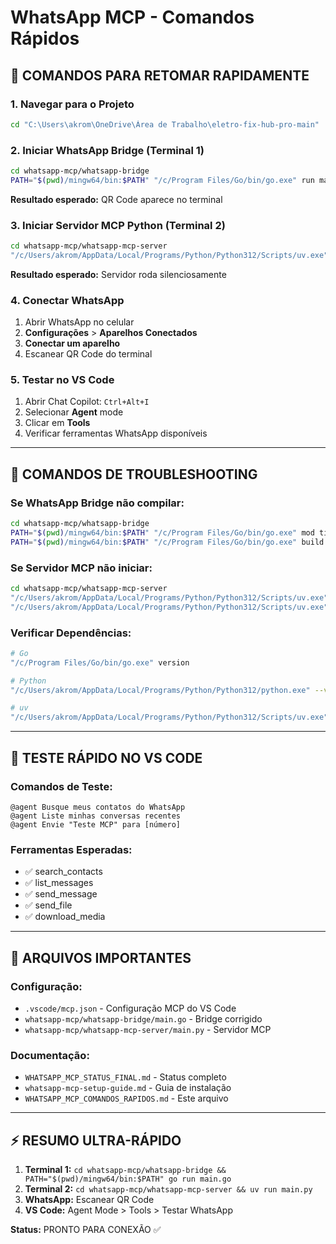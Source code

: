 # WhatsApp MCP - Comandos Rápidos

## 🚀 **COMANDOS PARA RETOMAR RAPIDAMENTE**

### **1. Navegar para o Projeto**
```bash
cd "C:\Users\akrom\OneDrive\Área de Trabalho\eletro-fix-hub-pro-main"
```

### **2. Iniciar WhatsApp Bridge (Terminal 1)**
```bash
cd whatsapp-mcp/whatsapp-bridge
PATH="$(pwd)/mingw64/bin:$PATH" "/c/Program Files/Go/bin/go.exe" run main.go
```
**Resultado esperado:** QR Code aparece no terminal

### **3. Iniciar Servidor MCP Python (Terminal 2)**
```bash
cd whatsapp-mcp/whatsapp-mcp-server
"/c/Users/akrom/AppData/Local/Programs/Python/Python312/Scripts/uv.exe" run main.py
```
**Resultado esperado:** Servidor roda silenciosamente

### **4. Conectar WhatsApp**
1. Abrir WhatsApp no celular
2. **Configurações** > **Aparelhos Conectados**
3. **Conectar um aparelho**
4. Escanear QR Code do terminal

### **5. Testar no VS Code**
1. Abrir Chat Copilot: `Ctrl+Alt+I`
2. Selecionar **Agent** mode
3. Clicar em **Tools**
4. Verificar ferramentas WhatsApp disponíveis

---

## 🔧 **COMANDOS DE TROUBLESHOOTING**

### **Se WhatsApp Bridge não compilar:**
```bash
cd whatsapp-mcp/whatsapp-bridge
PATH="$(pwd)/mingw64/bin:$PATH" "/c/Program Files/Go/bin/go.exe" mod tidy
PATH="$(pwd)/mingw64/bin:$PATH" "/c/Program Files/Go/bin/go.exe" build -v main.go
```

### **Se Servidor MCP não iniciar:**
```bash
cd whatsapp-mcp/whatsapp-mcp-server
"/c/Users/akrom/AppData/Local/Programs/Python/Python312/Scripts/uv.exe" sync
"/c/Users/akrom/AppData/Local/Programs/Python/Python312/Scripts/uv.exe" run main.py
```

### **Verificar Dependências:**
```bash
# Go
"/c/Program Files/Go/bin/go.exe" version

# Python
"/c/Users/akrom/AppData/Local/Programs/Python/Python312/python.exe" --version

# uv
"/c/Users/akrom/AppData/Local/Programs/Python/Python312/Scripts/uv.exe" --version
```

---

## 📱 **TESTE RÁPIDO NO VS CODE**

### **Comandos de Teste:**
```
@agent Busque meus contatos do WhatsApp
@agent Liste minhas conversas recentes
@agent Envie "Teste MCP" para [número]
```

### **Ferramentas Esperadas:**
- ✅ search_contacts
- ✅ list_messages  
- ✅ send_message
- ✅ send_file
- ✅ download_media

---

## 📂 **ARQUIVOS IMPORTANTES**

### **Configuração:**
- `.vscode/mcp.json` - Configuração MCP do VS Code
- `whatsapp-mcp/whatsapp-bridge/main.go` - Bridge corrigido
- `whatsapp-mcp/whatsapp-mcp-server/main.py` - Servidor MCP

### **Documentação:**
- `WHATSAPP_MCP_STATUS_FINAL.md` - Status completo
- `whatsapp-mcp-setup-guide.md` - Guia de instalação
- `WHATSAPP_MCP_COMANDOS_RAPIDOS.md` - Este arquivo

---

## ⚡ **RESUMO ULTRA-RÁPIDO**

1. **Terminal 1:** `cd whatsapp-mcp/whatsapp-bridge && PATH="$(pwd)/mingw64/bin:$PATH" go run main.go`
2. **Terminal 2:** `cd whatsapp-mcp/whatsapp-mcp-server && uv run main.py`  
3. **WhatsApp:** Escanear QR Code
4. **VS Code:** Agent Mode > Tools > Testar WhatsApp

**Status:** PRONTO PARA CONEXÃO ✅

